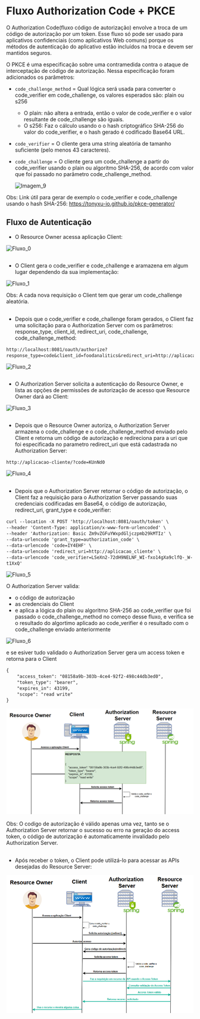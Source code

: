 # Fluxo Authorization Code + PKCE


O Authorization Code(fluxo código de autorização) envolve a troca de um código de autorização por um token. Esse fluxo só pode ser usado para aplicativos confidenciais (como aplicativos Web comuns) porque os métodos de autenticação do aplicativo estão incluídos na troca e devem ser mantidos seguros.

O PKCE é uma especificação sobre uma contramedida contra o ataque de interceptação de código de autorização. Nessa especificação foram adicionados os parâmetros:

- `code_challenge_method` = Qual lógica será usada para converter o code_verifier em code_challenge, os valores esperados são: plain ou s256

    - O plain: não altera a entrada, então o valor de code_verifier e o valor resultante de code_challenge são iguais.
    - O s256: Faz o cálculo usando o o hash criptográfico SHA-256 do valor do code_verifier, e o hash gerado é codificado Base64 URL.

- `code_verifier` = O cliente gera uma string aleatória de tamanho suficiente (pelo menos 43 caracteres).

- `code_challenge` = O cliente gera um code_challenge a partir do code_verifier usando o plain ou algoritmo SHA-256, de acordo com valor que foi passado no parâmetro code_challenge_method.

  ![Imagem_9](https://github.com/igor-lourenco/algafood-auth/blob/feature/fluxo_Authorization_code_com_PKCE/images/imagem_9.png)

Obs: Link útil para gerar de exemplo o code_verifier e code_challenge usando o hash SHA-256: https://tonyxu-io.github.io/pkce-generator/


## Fluxo de Autenticação
* O Resource Owner acessa aplicação Client:

![Fluxo_0](https://github.com/igor-lourenco/algafood-auth/blob/feature/fluxo_Authorization_code_com_PKCE/images/fluxo_0.png)


##
* O Client gera o code_verifier e code_challenge e aramazena em algum lugar dependendo da sua implementação:

![Fluxo_1](https://github.com/igor-lourenco/algafood-auth/blob/feature/fluxo_Authorization_code_com_PKCE/images/fluxo_1.png)

Obs: A cada nova requisição o Client tem que gerar um code_challenge aleatória.


##
* Depois que o code_verifier e code_challenge foram gerados, o Client faz uma solicitação para o Authorization Server com os parâmetros: response_type, client_id, redirect_uri, code_challenge, code_challenge_method:

```
http://localhost:8081/oauth/authorize?response_type=code&client_id=foodanalitics&redirect_uri=http://aplicacao_cliente&code_challenge=zM4FAbG0x5c9tVQHopDPRXQnFT4DBxRdRLv5eNc4hg0&code_challenge_method=s256
```
  
![Fluxo_2](https://github.com/igor-lourenco/algafood-auth/blob/feature/fluxo_Authorization_code_com_PKCE/images/fluxo_2.png)


##
* O Authorization Server solicita a autenticação do Resource Owner, e lista as opções de permissões de autorização de acesso que Resource Owner dará ao Client:

![Fluxo_3](https://github.com/igor-lourenco/algafood-auth/blob/feature/fluxo_Authorization_code_com_PKCE/images/fluxo_3.png)


##
* Depois que o Resource Owner autoriza, o Authorization Server armazena o code_challenge e o code_challenge_method enviado pelo Client e retorna um código de autorização e redireciona para a uri que foi especificada no parametro redirect_uri que está cadastrada no Authorization Server:

```
http://aplicacao-cliente/?code=KUnNd0
```

![Fluxo_4](https://github.com/igor-lourenco/algafood-auth/blob/feature/fluxo_Authorization_code_com_PKCE/images/fluxo_4.png)


##
* Depois que o Authorization Server retornar o código de autorização, o Client faz a requisição para o Authorization Server passando suas credenciais codificadas em Base64, o código de autorização, redirect_uri, grant_type e code_verifier:

```
curl --location -X POST 'http://localhost:8081/oauth/token' \
--header 'Content-Type: application/x-www-form-urlencoded' \
--header 'Authorization: Basic Zm9vZGFuYWxpdGljczpmb29kMTIz' \
--data-urlencode 'grant_type=authorization_code' \
--data-urlencode 'code=IY4EHF' \
--data-urlencode 'redirect_uri=http://aplicacao_cliente' \
--data-urlencode 'code_verifier=LSeXn2-72dH9NELNF_WI-fxo14gXa9clfQ-_W-t1XxQ'
```

![Fluxo_5](https://github.com/igor-lourenco/algafood-auth/blob/feature/fluxo_Authorization_code_com_PKCE/images/fluxo_5.png)


O Authorization Server valida:
 - o código de autorização
 - as credenciais do Client
 - e aplica a lógica do plain ou algoritmo SHA-256 ao code_verifier que foi passado o code_challenge_method no começo desse fluxo, e verifica se o resultado  do algortimo aplicado ao code_verifier é o resultado com o code_challenge enviado anteriormente

![Fluxo_6](https://github.com/igor-lourenco/algafood-auth/blob/feature/fluxo_Authorization_code_com_PKCE/images/fluxo_6.png)


 e se esiver tudo validado o Authorization Server gera um access token e retorna para o Client

```
{
    "access_token": "08158a9b-303b-4ce4-92f2-498c44db3ed0",
    "token_type": "bearer",
    "expires_in": 43199,
    "scope": "read write"
}
```

![Fluxo_7](https://github.com/igor-lourenco/algafood-auth/blob/main/images/fluxo_7.png)

Obs: O codigo de autorização é válido apenas uma vez, tanto se o Authorization Server retornar o sucesso ou erro na geração do access token, o código de autorização é automaticamente invalidado pelo Authorization Server.

##
* Após receber o token, o Client pode utilizá-lo para acessar as APIs desejadas do Resource Server:

![Fluxo_8](https://github.com/igor-lourenco/algafood-auth/blob/main/images/fluxo_8.png)










